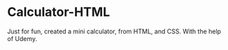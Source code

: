 # Calculator-HTML
Just for fun, created a mini calculator, from HTML, and CSS. With the help of Udemy. 
